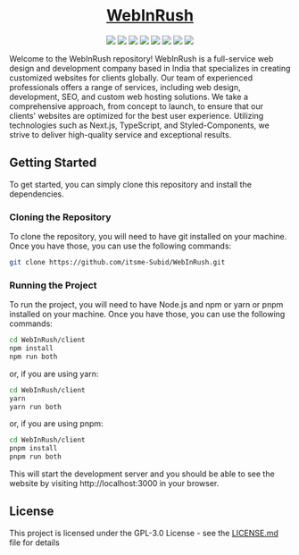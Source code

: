 <div align="center">

# [WebInRush](https://itsme-subid.vercel.app/)

![](https://raw.githubusercontent.com/itsme-Subid/WebInRush/main/preview.webp)
![](https://img.shields.io/github/license/itsme-Subid/WebInRush?style=for-the-badge)
![](https://img.shields.io/github/languages/top/itsme-Subid/WebInRush?style=for-the-badge)
![](https://img.shields.io/github/languages/count/itsme-Subid/WebInRush?style=for-the-badge)
![](https://img.shields.io/github/languages/code-size/itsme-Subid/WebInRush?style=for-the-badge)
![](https://img.shields.io/github/repo-size/itsme-Subid/WebInRush?style=for-the-badge)
![](https://img.shields.io/github/last-commit/itsme-Subid/WebInRush?style=for-the-badge)
![](https://img.shields.io/github/commit-activity/w/itsme-Subid/WebInRush?style=for-the-badge)

</div>

Welcome to the WebInRush repository! WebInRush is a full-service web design and development company based in India that specializes in creating customized websites for clients globally. Our team of experienced professionals offers a range of services, including web design, development, SEO, and custom web hosting solutions. We take a comprehensive approach, from concept to launch, to ensure that our clients' websites are optimized for the best user experience. Utilizing technologies such as Next.js, TypeScript, and Styled-Components, we strive to deliver high-quality service and exceptional results.

## Getting Started

To get started, you can simply clone this repository and install the dependencies.

### Cloning the Repository

To clone the repository, you will need to have git installed on your machine. Once you have those, you can use the following commands:

```bash
git clone https://github.com/itsme-Subid/WebInRush.git
```

### Running the Project

To run the project, you will need to have Node.js and npm or yarn or pnpm installed on your machine. Once you have those, you can use the following commands:

```bash
cd WebInRush/client
npm install
npm run both
```

or, if you are using yarn:

```bash
cd WebInRush/client
yarn
yarn run both
```

or, if you are using pnpm:

```bash
cd WebInRush/client
pnpm install
pnpm run both
```

This will start the development server and you should be able to see the website by visiting http://localhost:3000 in your browser.

## License

This project is licensed under the GPL-3.0 License - see the [LICENSE.md](https://github.com/itsme-Subid/WebInRush/blob/main/LICENSE) file for details
